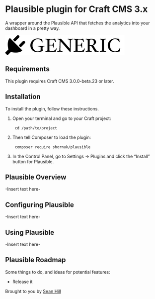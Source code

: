 # Plausible plugin for Craft CMS 3.x

A wrapper around the Plausible API that fetches the analytics into your dashboard in a pretty way.

![Screenshot](resources/img/plugin-logo.png)

## Requirements

This plugin requires Craft CMS 3.0.0-beta.23 or later.

## Installation

To install the plugin, follow these instructions.

1. Open your terminal and go to your Craft project:

        cd /path/to/project

2. Then tell Composer to load the plugin:

        composer require shornuk/plausible

3. In the Control Panel, go to Settings → Plugins and click the “Install” button for Plausible.

## Plausible Overview

-Insert text here-

## Configuring Plausible

-Insert text here-

## Using Plausible

-Insert text here-

## Plausible Roadmap

Some things to do, and ideas for potential features:

* Release it

Brought to you by [Sean Hill](https://shorn.co.uk)
